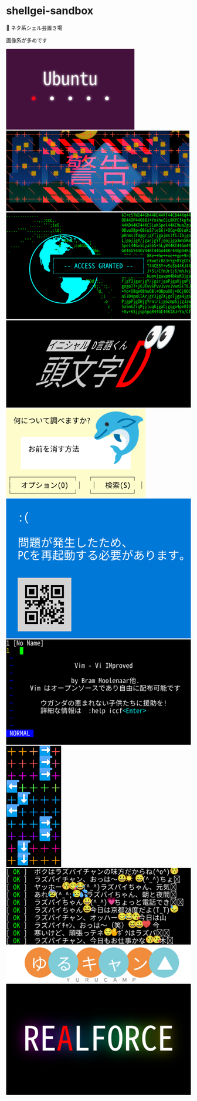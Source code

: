 # shellgei-sandbox

💩 ネタ系シェル芸置き場

画像系が多めです

<img src="./img/ubuntu-boot.gif" alt="ubuntu"/>
<img src="./img/evangelion-shito.png" alt="evangelion-shito"/>
<img src="./img/super-hacker2.png" alt="super-hacker"/>
<img src="./img/initial-d-lang-man.png" alt="d-lang-man"/>
<img src="./img/dolphin.png" alt="dolphin"/>
<img src="./img/windows-blue-screen.png" alt="windows-blue-screen"/>
<img src="./img/vim.png" alt="vim"/>
<img src="./img/unko-otoge.gif" alt="unko-otoge"/>
<img src="./img/ojiberrypi.gif" alt="ojiberrypi"/>
<img src="./img/yurucamp.png" alt="yurucamp"/>
<img src="./img/realforce.png" alt="realforce"/>

